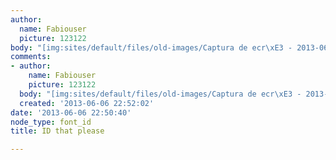 ```yaml
---
author:
  name: Fabiouser
  picture: 123122
body: "[img:sites/default/files/old-images/Captura de ecr\xE3 - 2013-06-06, 22_5221.15.18.png]"
comments:
- author:
    name: Fabiouser
    picture: 123122
  body: "[img:sites/default/files/old-images/Captura de ecr\xE3 - 2013-06-06, 22_6083.15.18.png]"
  created: '2013-06-06 22:52:02'
date: '2013-06-06 22:50:40'
node_type: font_id
title: ID that please

---
```

